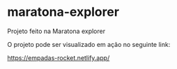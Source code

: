 # maratona-explorer

Projeto feito na Maratona explorer

O projeto pode ser visualizado em ação no seguinte link:

https://empadas-rocket.netlify.app/
